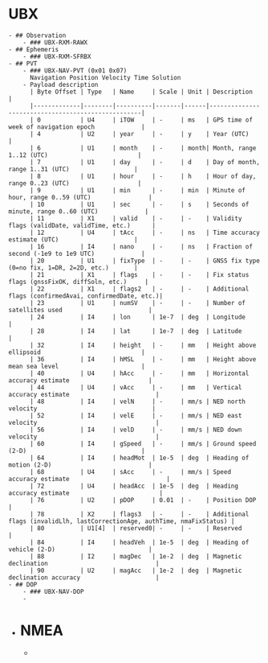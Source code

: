 # UBX
	- ## Observation
		- ### UBX-RXM-RAWX
	- ## Ephemeris
		- ### UBX-RXM-SFRBX
	- ## PVT
		- ### UBX-NAV-PVT (0x01 0x07)
		  Navigation Position Velocity Time Solution
		- Payload description
		  | Byte Offset | Type   | Name     | Scale | Unit | Description                                       |
		  |-------------|--------|----------|-------|------|---------------------------------------------------|
		  | 0           | U4     | iTOW     | -     | ms   | GPS time of week of navigation epoch             |
		  | 4           | U2     | year     | -     | y    | Year (UTC)                                        |
		  | 6           | U1     | month    | -     | month| Month, range 1..12 (UTC)                         |
		  | 7           | U1     | day      | -     | d    | Day of month, range 1..31 (UTC)                  |
		  | 8           | U1     | hour     | -     | h    | Hour of day, range 0..23 (UTC)                   |
		  | 9           | U1     | min      | -     | min  | Minute of hour, range 0..59 (UTC)                |
		  | 10          | U1     | sec      | -     | s    | Seconds of minute, range 0..60 (UTC)             |
		  | 11          | X1     | valid    | -     | -    | Validity flags (validDate, validTime, etc.)      |
		  | 12          | U4     | tAcc     | -     | ns   | Time accuracy estimate (UTC)                     |
		  | 16          | I4     | nano     | -     | ns   | Fraction of second (-1e9 to 1e9 UTC)             |
		  | 20          | U1     | fixType  | -     | -    | GNSS fix type (0=no fix, 1=DR, 2=2D, etc.)       |
		  | 21          | X1     | flags    | -     | -    | Fix status flags (gnssFixOK, diffSoln, etc.)     |
		  | 22          | X1     | flags2   | -     | -    | Additional flags (confirmedAvai, confirmedDate, etc.)|
		  | 23          | U1     | numSV    | -     | -    | Number of satellites used                        |
		  | 24          | I4     | lon      | 1e-7  | deg  | Longitude                                         |
		  | 28          | I4     | lat      | 1e-7  | deg  | Latitude                                          |
		  | 32          | I4     | height   | -     | mm   | Height above ellipsoid                            |
		  | 36          | I4     | hMSL     | -     | mm   | Height above mean sea level                       |
		  | 40          | U4     | hAcc     | -     | mm   | Horizontal accuracy estimate                      |
		  | 44          | U4     | vAcc     | -     | mm   | Vertical accuracy estimate                        |
		  | 48          | I4     | velN     | -     | mm/s | NED north velocity                                |
		  | 52          | I4     | velE     | -     | mm/s | NED east velocity                                 |
		  | 56          | I4     | velD     | -     | mm/s | NED down velocity                                 |
		  | 60          | I4     | gSpeed   | -     | mm/s | Ground speed (2-D)                                |
		  | 64          | I4     | headMot  | 1e-5  | deg  | Heading of motion (2-D)                           |
		  | 68          | U4     | sAcc     | -     | mm/s | Speed accuracy estimate                           |
		  | 72          | U4     | headAcc  | 1e-5  | deg  | Heading accuracy estimate                         |
		  | 76          | U2     | pDOP     | 0.01  | -    | Position DOP                                      |
		  | 78          | X2     | flags3   | -     | -    | Additional flags (invalidLlh, lastCorrectionAge, authTime, nmaFixStatus) |
		  | 80          | U1[4]  | reserved0| -     | -    | Reserved                                          |
		  | 84          | I4     | headVeh  | 1e-5  | deg  | Heading of vehicle (2-D)                          |
		  | 88          | I2     | magDec   | 1e-2  | deg  | Magnetic declination                              |
		  | 90          | U2     | magAcc   | 1e-2  | deg  | Magnetic declination accuracy                     |
	- ## DOP
		- ### UBX-NAV-DOP
		-
- # NMEA
	-